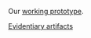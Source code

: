 Our <a href="https://openfda.ctacdev.com" target="_blank">working prototype</a>.

[Evidentiary artifacts](doc/readme/evidence.md)
